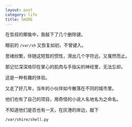```yaml
---
layout: post
category: life
title: SHIRE
---
```


在哲叔的揶揄中，我敲下了几个删除键。

眼前的 `/var/sh` 又恢复如初，不曾键入。

思绪纷繁，伴随这短暂的惯性，滑出几个字符远，又戛然而止。

那记忆深深烙印在掌心的肌肉与手指尖的神经里，无法忘却。

这是一种有趣的体验。

又走了好几年，当年的小伙伴如今散落在不同的城市里。

他们也有了自己的项目，用奇怪的小说人名地名为之命名。

不知道他们是否也有一天，在灰港的岸边，敲下

`/var/shire/shell.py`
